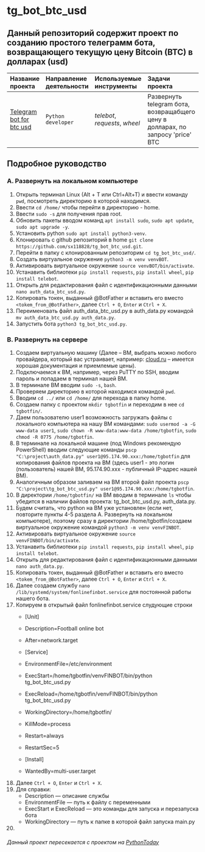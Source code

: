 # tg_bot_btc_usd
## Данный репозиторий содержит проект по созданию простого телеграмм бота, возвращающего текущую цену Bitcoin (BTC) в долларах (usd)

|Название проекта                     |Направление деятельности   |Используемые инструменты     | Задачи проекта                                                      |
|:------------------------------------|:--------------------------|:----------------------------|:--------------------------------------------------------------------|
|[Telegram bot for btc usd](https://github.com/sx118828/tg_bot_btc_usd/blob/main/tg_bot_btc_usd.py)|`Python developer`|*telebot*, *requests*, *wheel*|Развернуть telegram бота, возвращабщего цену в долларах, по запросу 'price' BTC |

## Подробное руководство

### A. Развернуть на локальном компьютере
1. Открыть терминал Linux (Alt + T или Ctrl+Alt+T) и ввести команду `pwd`, посмотреть директорию в которой находимся.
2. Ввести `cd /home/` чтобы перейти в директорию - home.
3. Ввести `sudo -s` для получения прав root.
4. Обновить пакеты вводом команд `apt install sudo`, `sudo apt update`, `sudo apt upgrade -y`.
5. Установить python `sudo apt install python3-venv`.
6. Клонировать c github репозиторий в home `git clone https://github.com/sx118828/tg_bot_btc_usd.git`.
7. Перейти в папку с клонированным репозиторим `cd tg_bot_btc_usd/`.
8. Создать виртуальное окружение `python3 -m venv venvBOT`.
9. Активировать виртуальное окружение `source venvBOT/bin/activate`.
10. Устанавить библиотеки `pip install requests`, `pip install wheel`, `pip install telebot`.
11. Открыть для редактирования файл с идентификационными данными `nano auth_data_btc_usd.py`.
12. Копировать токен, выданный @BotFather и вставить его вместо `<tokem_from_@BotFather>`, далее `Ctrl + O`, `Enter` и `Ctrl + X`.
13. Переименовать файл auth_data_btc_usd.py в auth_data.py командой `mv auth_data_btc_usd.py auth_data.py`.
14. Запустить бота `python3 tg_bot_btc_usd.py`.

### B. Развернуть на сервере
1.	Создаем виртуальную машину (Далее – ВМ, выбрать можно любого провайдера, который вас устраивает, например: [cloud.ru](https://cloud.ru/ru) – имеется хорошая документация и приемлемые цены).
2.	Подключаемся к ВМ, например, через PuTTY по SSH, вводим пароль и попадаем в терминал нашей ВМ.
3.	В терминале ВМ вводим `sudo -s`, `bash`.
4.	Проверяем директорию в которой находимся командой `pwd`.
5.	Вводим `cd ../` или `cd /home/` для перехода в папку home.
6.	Создаем папку с проектом `mkdir tgbotfin` и переходим в нее `cd tgbotfin/`.
7.	Даем пользователю user1 возможность загружать файлы с локального компьютера на нашу ВМ командами: `sudo usermod -a -G www-data user1`, `sudo chown -R www-data:www-data /home/tgbotfin`, `sudo chmod -R 0775 /home/tgbotfin`.
8.	В терминале на локальной машине (под Windows рекомендую PowerShell) вводим следующие команды `pscp "C:\project\auth_data.py" user1@95.174.90.xxx:/home/tgbotfin` для копирования файлов проекта на ВМ (здесь user1 - это логин (пользователь) нашей ВМ, 95.174.90.xxx - публичный IP-адрес нашей ВМ).
9.	Аналогичным образом заливаем на ВМ второй файл проекта `pscp "C:\project\tg_bot_btc_usd.py" user1@95.174.90.xxx:/home/tgbotfin`.
10.	В директории `/home/tgbotfin/` на ВМ вводим в терминале `ls` чтобы убедится в наличии файлов проекта: tg_bot_btc_usd.py, auth_data.py.
11.	Будем считать, что python на ВМ уже установлен (если нет, повторите пункты 4-5 раздела А. Развернуть на локальном компьютере), поэтому сразу в директории /home/tgbotfin/создаем виртуальное окружение командой `python3 -m venv venvFINBOT`.
12.	Активировать виртуальное окружение `source venvFINBOT/bin/activate`.
13.	Устанавить библиотеки `pip install requests`, `pip install wheel`, `pip install telebot`.
14.	Открыть для редактирования файл с идентификационными данными `nano auth_data.py`.
15.	Копировать токен, выданный @BotFather и вставить его вместо `<tokem_from_@BotFather>`, далее `Ctrl + O`, `Enter` и `Ctrl + X`.
16.	Далее создаем службу `nano /lib/systemd/system/fonlinefinbot.service` для постоянной работы нашего бота.
17.	Копируем в открытый файл fonlinefinbot.service слудующие строки
    * [Unit]
    * Description=Football online bot
    * After=network.target

    * [Service]
    * EnvironmentFile=/etc/environment
    * ExecStart=/home/tgbotfin/venvFINBOT/bin/python tg_bot_btc_usd.py
    * ExecReload=/home/tgbotfin/venvFINBOT/bin/python tg_bot_btc_usd.py
    * WorkingDirectory=/home/tgbotfin/
    * KillMode=process
    * Restart=always
    * RestartSec=5

    * [Install]
    * WantedBy=multi-user.target
19.	Далее `Ctrl + O`, `Enter` и `Ctrl + X`.
20.	Для справки:
    * Description — описание службы
    * EnvironmentFile — путь к файлу с переменными
    * ExecStart и ExecReload — это команды для запуска и перезапуска бота
    * WorkingDirectory — путь к папке в которой файл запуска main.py
22.	
    
  
   

###### Данный проект пересекается с проектом на [PythonToday](https://www.youtube.com/watch?v=x-VB3b4pKcU&list=PLqGS6O1-DZLoAADhgzzkvc8ifKsKG4G-T&index=4)

